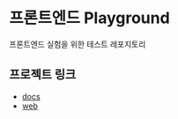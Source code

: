 # 프론트엔드 Playground

프론트엔드 실험을 위한 테스트 레포지토리

## 프로젝트 링크

- [docs](https://playground-fe-docs.vercel.app/)
- [web](https://playground-fe-web.vercel.app/)
